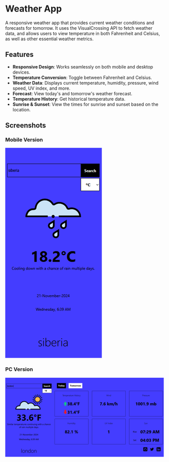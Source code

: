 # Weather App

A responsive weather app that provides current weather conditions and forecasts for tomorrow. It uses the VisualCrossing API to fetch weather data, and allows users to view temperature in both Fahrenheit and Celsius, as well as other essential weather metrics.

## Features

- **Responsive Design**: Works seamlessly on both mobile and desktop devices.
- **Temperature Conversion**: Toggle between Fahrenheit and Celsius.
- **Weather Data**: Displays current temperature, humidity, pressure, wind speed, UV index, and more.
- **Forecast**: View today's and tomorrow's weather forecast.
- **Temperature History**: Get historical temperature data.
- **Sunrise & Sunset**: View the times for sunrise and sunset based on the location.

## Screenshots

### Mobile Version

![Mobile Version](./src/asset/images/screenshot2.png)

### PC Version

![PC Version](./src/asset/images/screenshot1.png)
